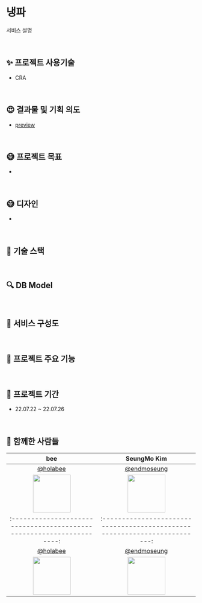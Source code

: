 # 냉파

서비스 설명

<br>

## :sparkles: 프로젝트 사용기술

-   CRA

<br>

## :heart_eyes: 결과물 및 기획 의도

-   [preview]()

<br>

## :sweat_smile: 프로젝트 목표

-

<br>

## :sweat_smile: 디자인

-

<br>

## :rocket: 기술 스택

<br>

## :mag: DB Model

<br>

## :monocle_face: 서비스 구성도

<br>

## :monocle_face: 프로젝트 주요 기능

<br>

## :calendar: 프로젝트 기간

-   22.07.22 ~ 22.07.26

<br>

## :construction_worker: 함께한 사람들

|                                  bee                                  |  SeungMo Kim                                                               |
| :-------------------------------------------------------------------: | :------------------------------------------------------------------------: |
|                [@holabee](https://github.com/holabee)                 |  [@endmoseung](https://github.com/endmoseung)                              |
| <img src="https://avatars.githubusercontent.com/holabee" width="100"> | <img src="https://avatars.githubusercontent.com/endmoseung" width="100">   ||                                  bee                                  |  SeungMo Kim                                                               |
| :-------------------------------------------------------------------: | :------------------------------------------------------------------------: |
|                [@holabee](https://github.com/holabee)                 |  [@endmoseung](https://github.com/endmoseung)                              |
| <img src="https://avatars.githubusercontent.com/holabee" width="100"> | <img src="https://avatars.githubusercontent.com/endmoseung" width="100">   |
